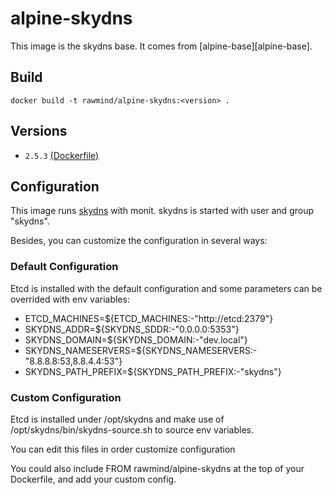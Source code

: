 alpine-skydns 
==============

This image is the skydns base. It comes from [alpine-base][alpine-base].

## Build

```
docker build -t rawmind/alpine-skydns:<version> .
```

## Versions

- `2.5.3` [(Dockerfile)](https://github.com/rawmind0/alpine-skydns/blob/2.5.3/Dockerfile)

## Configuration

This image runs [skydns][skydns] with monit. skydns is started with user and group "skydns".

Besides, you can customize the configuration in several ways:

### Default Configuration

Etcd is installed with the default configuration and some parameters can be overrided with env variables:

- ETCD_MACHINES=${ETCD_MACHINES:-"http://etcd:2379"}
- SKYDNS_ADDR=${SKYDNS_SDDR:-"0.0.0.0:5353"}
- SKYDNS_DOMAIN=${SKYDNS_DOMAIN:-"dev.local"} 
- SKYDNS_NAMESERVERS=${SKYDNS_NAMESERVERS:-"8.8.8.8:53,8.8.4.4:53"} 
- SKYDNS_PATH_PREFIX=${SKYDNS_PATH_PREFIX:-"skydns"}


### Custom Configuration

Etcd is installed under /opt/skydns and make use of /opt/skydns/bin/skydns-source.sh to source env variables.

You can edit this files in order customize configuration

You could also include FROM rawmind/alpine-skydns at the top of your Dockerfile, and add your custom config.


[alpine-monit]: https://github.com/rawmind0/alpine-monit/
[skydns]: https://github.com/skynetservices/skydns

